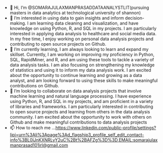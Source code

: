 - 👋 Hi, I’m @SOMARAJULAXMANPRASADDATAANALYSTLIT(pursuing masters in data analytics at technological university of shannon)
- 👀 I’m interested in  using data to gain insights and inform decision-making. I am learning data cleaning and visualization, and have knowledge on using Python, R, and SQL in my projects. I am particularly interested in applying data analysis to healthcare and social media data. In my free time, I enjoy working on personal data analysis projects and contributing to open source projects on Github.
- 🌱 I’m currently learning, I am always looking to learn and expand my skillset. Currently, I am working on improving my proficiency in Python, SQL, RapidMiner, and R, and am using these tools to tackle a variety of data analysis tasks. I am also focusing on strengthening my knowledge of statistics and using it to inform my data analysis work. I am excited about the opportunity to continue learning and growing as a data analyst, and am looking forward to using these skills to make meaningful contributions on Github.
- 💞️ I’m looking to collaborate on data analysis projects that involve machine learning and natural language processing. I have experience using Python, R, and SQL in my projects, and am proficient in a variety of libraries and frameworks. I am particularly interested in contributing to open source projects and learning from others in the data analysis community. I am excited about the opportunity to work with others on Github and make meaningful contributions to data analysis projects
- 📫 How to reach me ...https://www.linkedin.com/public-profile/settings?lipi=urn%3Ali%3Apage%3Ad_flagship3_profile_self_edit_contact-info%3BL0lJnKXNRLyY2uC%2Bt%2BAFZg%3D%3D,EMAIL:somarajulaxmanprasad101irl@gmail.com

<!---
SOMARAJULAXMANPRASADDATAANALYSTLIT/SOMARAJULAXMANPRASADDATAANALYSTLIT is a ✨ special ✨ repository because its `README.md` (this file) appears on your GitHub profile.
You can click the Preview link to take a look at your changes.
--->
